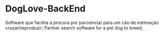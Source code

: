 # DogLove-BackEnd
Software que facilita a procura por parceiro(a) para um cão de estimação cruzar/reproduzir;  Partner search software for a pet dog to breed; 
